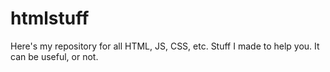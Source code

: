 # htmlstuff
Here's my repository for all HTML, JS, CSS, etc. Stuff I made to help you. It can be useful, or not.
